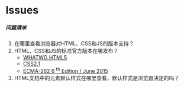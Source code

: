 # Issues

##### 问题清单
1.  在哪里查看浏览器对HTML、CSS和JS的版本支持？
2.  HTML、CSS和JS的标准官方版本在哪发布？
	- 	[WHATWG HTML5](https://html.spec.whatwg.org/multipage/)
	- 	[CSS2.1](https://www.w3.org/TR/2011/REC-CSS2-20110607/#minitoc)
	- 	[ECMA-262 6 <sup>th</sup> Edition / June 2015](http://www.ecma-international.org/ecma-262/6.0/#sec-object-type)
3.  HTML文档中的元素默认样式在哪里查看，默认样式是浏览器决定的吗？

